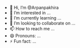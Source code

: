 - 👋 Hi, I’m @Arpanpakhira
- 👀 I’m interested in ...
- 🌱 I’m currently learning ...
- 💞️ I’m looking to collaborate on ...
- 📫 How to reach me ...
- 😄 Pronouns: ...
- ⚡ Fun fact: ...

<!---
Arpanpakhira/Arpanpakhira is a ✨ special ✨ repository because its `README.md` (this file) appears on your GitHub profile.
You can click the Preview link to take a look at your changes.
--->
